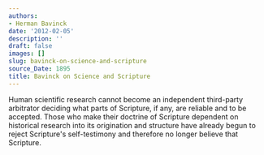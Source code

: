 ```yaml
---
authors:
- Herman Bavinck
date: '2012-02-05'
description: ''
draft: false
images: []
slug: bavinck-on-science-and-scripture
source_Date: 1895
title: Bavinck on Science and Scripture
---
```


Human scientific research cannot become an independent third-party arbitrator deciding what parts of Scripture, if any, are reliable and to be accepted. Those who make their doctrine of Scripture dependent on historical research into its origination and structure have already begun to reject Scripture's self-testimony and therefore no longer believe that Scripture.